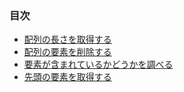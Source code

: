 ### 目次

* [配列の長さを取得する](https://github.com/siman-man/Manaby/blob/master/document/tips/Array/length.md)
* [配列の要素を削除する](https://github.com/siman-man/Manaby/blob/master/document/tips/Array/delete.md)
* [要素が含まれているかどうかを調べる](https://github.com/siman-man/Manaby/blob/master/document/tips/Array/include.md)
* [先頭の要素を取得する](https://github.com/siman-man/Manaby/blob/master/document/tips/Array/first.md)
